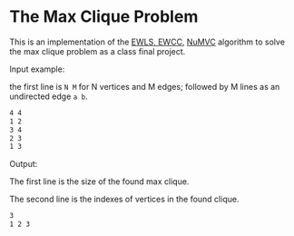 # The Max Clique Problem

This is an implementation of the [EWLS, EWCC](https://www.sciencedirect.com/science/article/pii/S0004370211000427), [NuMVC](https://arxiv.org/abs/1402.0584) algorithm to solve the max clique problem as a class final project.

Input example:

the first line is `N M` for N vertices and M edges; followed by M lines as an undirected edge `a b`.

```bash
4 4 
1 2 
3 4
2 3
1 3
```

Output:

The first line is the size of the found max clique.

The second line is the indexes of vertices in the found clique.

```bash
3
1 2 3
```


